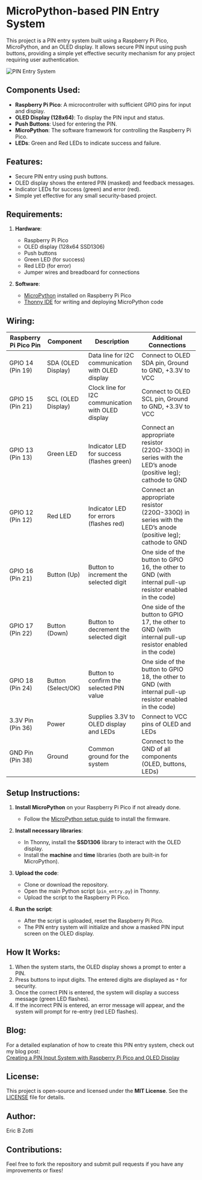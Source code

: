 # MicroPython-based PIN Entry System

This project is a PIN entry system built using a Raspberry Pi Pico, MicroPython, and an OLED display. It allows secure PIN input using push buttons, providing a simple yet effective security mechanism for any project requiring user authentication.


![PIN Entry System](https://www.ericbzotti.com/wp-content/uploads/2025/02/WhatsApp-Image-2025-02-23-at-22.18.53-1-1024x768.jpeg)


## Components Used:
- **Raspberry Pi Pico**: A microcontroller with sufficient GPIO pins for input and display.
- **OLED Display (128x64)**: To display the PIN input and status.
- **Push Buttons**: Used for entering the PIN.
- **MicroPython**: The software framework for controlling the Raspberry Pi Pico.
- **LEDs**: Green and Red LEDs to indicate success and failure.

## Features:
- Secure PIN entry using push buttons.
- OLED display shows the entered PIN (masked) and feedback messages.
- Indicator LEDs for success (green) and error (red).
- Simple yet effective for any small security-based project.

## Requirements:
1. **Hardware**:
   - Raspberry Pi Pico
   - OLED display (128x64 SSD1306)
   - Push buttons
   - Green LED (for success)
   - Red LED (for error)
   - Jumper wires and breadboard for connections

2. **Software**:
   - [MicroPython](https://micropython.org/download/rp2-pico/) installed on Raspberry Pi Pico
   - [Thonny IDE](https://thonny.org/) for writing and deploying MicroPython code

## Wiring:

| Raspberry Pi Pico Pin   | Component             | Description                                                 | Additional Connections                                                                                   |
|-------------------------|-----------------------|-------------------------------------------------------------|-----------------------------------------------------------------------------------------------------------|
| GPIO 14 (Pin 19)        | SDA (OLED Display)    | Data line for I2C communication with OLED display            | Connect to OLED SDA pin, Ground to GND, +3.3V to VCC                                                      |
| GPIO 15 (Pin 21)        | SCL (OLED Display)    | Clock line for I2C communication with OLED display           | Connect to OLED SCL pin, Ground to GND, +3.3V to VCC                                                      |
| GPIO 13 (Pin 13)        | Green LED             | Indicator LED for success (flashes green)                    | Connect an appropriate resistor (220Ω-330Ω) in series with the LED’s anode (positive leg); cathode to GND    |
| GPIO 12 (Pin 12)        | Red LED               | Indicator LED for errors (flashes red)                       | Connect an appropriate resistor (220Ω-330Ω) in series with the LED’s anode (positive leg); cathode to GND    |
| GPIO 16 (Pin 21)        | Button (Up)           | Button to increment the selected digit                       | One side of the button to GPIO 16, the other to GND (with internal pull-up resistor enabled in the code)    |
| GPIO 17 (Pin 22)        | Button (Down)         | Button to decrement the selected digit                       | One side of the button to GPIO 17, the other to GND (with internal pull-up resistor enabled in the code)    |
| GPIO 18 (Pin 24)        | Button (Select/OK)    | Button to confirm the selected PIN value                     | One side of the button to GPIO 18, the other to GND (with internal pull-up resistor enabled in the code)    |
| 3.3V Pin (Pin 36)       | Power                 | Supplies 3.3V to OLED display and LEDs                       | Connect to VCC pins of OLED and LEDs                                                                       |
| GND Pin (Pin 38)        | Ground                | Common ground for the system                                 | Connect to the GND of all components (OLED, buttons, LEDs)                                                 |

## Setup Instructions:

1. **Install MicroPython** on your Raspberry Pi Pico if not already done.
   - Follow the [MicroPython setup guide](https://www.raspberrypi.org/documentation/pico/getting-started/) to install the firmware.
   
2. **Install necessary libraries**:
   - In Thonny, install the **SSD1306** library to interact with the OLED display.
   - Install the **machine** and **time** libraries (both are built-in for MicroPython).

3. **Upload the code**:
   - Clone or download the repository.
   - Open the main Python script (`pin_entry.py`) in Thonny.
   - Upload the script to the Raspberry Pi Pico.

4. **Run the script**:
   - After the script is uploaded, reset the Raspberry Pi Pico.
   - The PIN entry system will initialize and show a masked PIN input screen on the OLED display.

## How It Works:
1. When the system starts, the OLED display shows a prompt to enter a PIN.
2. Press buttons to input digits. The entered digits are displayed as `*` for security.
3. Once the correct PIN is entered, the system will display a success message (green LED flashes).
4. If the incorrect PIN is entered, an error message will appear, and the system will prompt for re-entry (red LED flashes).

## Blog:
For a detailed explanation of how to create this PIN entry system, check out my blog post:  
[Creating a PIN Input System with Raspberry Pi Pico and OLED Display](https://www.ericbzotti.com/creating-a-pin-input-system-with-raspberry-pi-pico-and-oled-display/)

## License:

This project is open-source and licensed under the **MIT License**. See the [LICENSE](LICENSE) file for details.

## Author:
Eric B Zotti

## Contributions:
Feel free to fork the repository and submit pull requests if you have any improvements or fixes!
